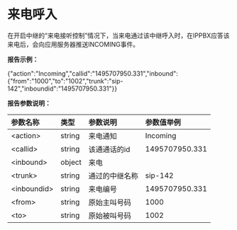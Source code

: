 # 来电呼入

在开启中继的“来电接听控制”情况下，当来电通过该中继呼入时，在IPPBX应答该来电后，会向应用服务器推送INCOMING事件。

**报告示例：**

{"action":"Incoming","callid":"1495707950.331","inbound":{"from":"1000","to":"1002","trunk":"sip-142","inboundid":"1495707950.331"}}

**报告参数说明：**

| 参数名称 | 类型 | 参数说明 | 参数值举例 |
| :--- | :--- | :--- | :--- |
| &lt;action&gt; | string | 来电通知 | Incoming |
| &lt;callid&gt; | string | 该通通话的id | 1495707950.331 |
| &lt;inbound&gt; | object | 来电 |  |
| &lt;trunk&gt; | string | 通过的中继名称 | sip-142 |
| &lt;inboundid&gt; | string | 来电编号 | 1495707950.331 |
| &lt;from&gt; | string | 原始主叫号码 | 1000 |
| &lt;to&gt; | string | 原始被叫号码 | 1002 |



